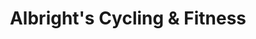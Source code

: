---
title: "Albright's Cycling & Fitness"
url: /mishawaka/albrights-cycling-und-fitness/
shop: Fahrrad
---